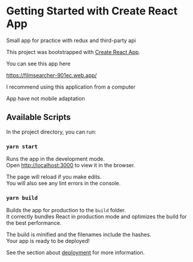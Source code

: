 # Getting Started with Create React App

Small app for practice with redux and third-party api

This project was bootstrapped with [Create React App](https://github.com/facebook/create-react-app).

You can see this app here

https://filmsearcher-901ec.web.app/


I recommend using this application from a computer

App have not mobile adaptation

## Available Scripts

In the project directory, you can run:

### `yarn start`

Runs the app in the development mode.\
Open [http://localhost:3000](http://localhost:3000) to view it in the browser.

The page will reload if you make edits.\
You will also see any lint errors in the console.

### `yarn build`

Builds the app for production to the `build` folder.\
It correctly bundles React in production mode and optimizes the build for the best performance.

The build is minified and the filenames include the hashes.\
Your app is ready to be deployed!

See the section about [deployment](https://facebook.github.io/create-react-app/docs/deployment) for more information.


